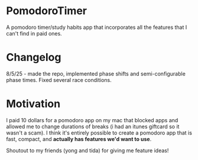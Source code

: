 # PomodoroTimer
A pomodoro timer/study habits app that incorporates all the features that I can't find in paid ones. 

# Changelog
8/5/25 - made the repo, implemented phase shifts and semi-configurable phase times. Fixed several race conditions. 

# Motivation 
I paid 10 dollars for a pomodoro app on my mac that blocked apps and allowed me to change durations of breaks (i had an itunes giftcard so it wasn't a scam). I think
it's entirely possible to create a pomodoro app that is fast, compact, and **actually has features we'd want to use**. 

Shoutout to my friends (yong and tida) for giving me feature ideas!